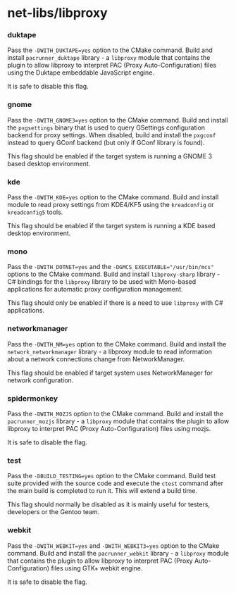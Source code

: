 # net-libs/libproxy

### duktape
Pass the `-DWITH_DUKTAPE=yes` option to the CMake command. Build and install `pacrunner_duktape` library - a `libproxy` module that contains the plugin to allow libproxy to interpret PAC (Proxy Auto-Configuration) files using the Duktape embeddable JavaScript engine.

It is safe to disable this flag.

### gnome
Pass the `-DWITH_GNOME3=yes` option to the CMake command. Build and install the `pxgsettings` binary that is used to query GSettings configuration backend for proxy settings. When disabled, build and install the `pxgconf` instead to query GConf backend (but only if GConf library is found).

This flag should be enabled if the target system is running a GNOME 3 based desktop environment.

### kde
Pass the `-DWITH_KDE=yes` option to the CMake command. Build and install module to read proxy settings from KDE4/KF5 using the `kreadconfig` or `kreadconfig5` tools.

This flag should be enabled if the target system is running a KDE based desktop environment.

### mono
Pass the `-DWITH_DOTNET=yes` and the `-DGMCS_EXECUTABLE="/usr/bin/mcs"` options to the CMake command. Build and install `libproxy-sharp` library - C# bindings for the `libproxy` library to be used with Mono-based applications for automatic proxy configuration management.

This flag should only be enabled if there is a need to use `libproxy` with C# applications.

### networkmanager
Pass the `-DWITH_NM=yes` option to the CMake command. Build and install the `network_networkmanager` library - a libproxy module to read information about a network connections change from NetworkManager.

This flag should be enabled if target system uses NetworkManager for network configuration.

### spidermonkey
Pass the `-DWITH_MOZJS` option to the CMake command. Build and install the `pacrunner_mozjs` library - a `libproxy` module that contains the plugin to allow libproxy to interpret PAC (Proxy Auto-Configuration) files using mozjs.

It is safe to disable the flag.

### test
Pass the `-DBUILD_TESTING=yes` option to the CMake command. Build test suite provided with the source code and execute the `ctest` command after the main build is completed to run it. This will extend a build time.

This flag should normally be disabled as it is mainly useful for testers, developers or the Gentoo team.

### webkit
Pass the `-DWITH_WEBKIT=yes` and `-DWITH_WEBKIT3=yes` option to the CMake command. Build and install the `pacrunner_webkit` library - a `libproxy` module that contains the plugin to allow libproxy to interpret PAC (Proxy Auto-Configuration) files using GTK+ webkit engine.

It is safe to disable the flag.
